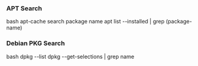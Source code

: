 ### APT Search

bash
apt-cache search package name
apt list --installed | grep (package-name)


### Debian PKG Search

bash
dpkg --list
dpkg --get-selections | grep name
